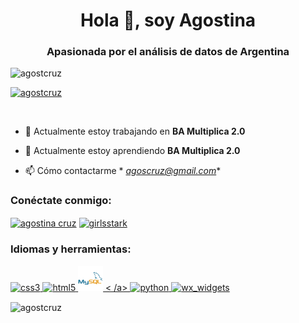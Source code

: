 <h1 align="center">Hola 👋, soy Agostina</h1>
<h3 align="center">Apasionada por el análisis de datos de Argentina</h3>

<p align="left"> <img src=" https://komarev.com/ghpvc/?username=agostcruz&label=Profile%20views&color=0e75b6&style=flat" alt="agostcruz" /> </p>

<p align="left"> <a href="https:/ /github.com/ryo-ma/github-profile-trofeo"><img src="https://github-perfil-trofeo.vercel.app/?username=agostcruz" alt="agostcruz" /></a > </p>

<p align="left"> <a href="https://twitter.com/" target="blank"><img src="https://img.shields.io/twitter/ seguir/?logo=twitter&style=para-la-insignia"alt="" /></a> </p>

- 🔭 Actualmente estoy trabajando en **BA Multiplica 2.0**

- 🌱 Actualmente estoy aprendiendo **BA Multiplica 2.0**

- 📫 Cómo contactarme * *agoscruz@gmail.com**

<h3 align="left">Conéctate conmigo:</h3>
<p align="left">
<a href="https://linkedin.com/in/agostina cruz" target="blank"><img align="center" src="https://raw.githubusercontent.com/rahuldkjain/github-profile-readme-generator/master/src/images/icons/Social/linked-in-alt.svg" alt="agostina cruz" height="30" width="40" /></a>
<a href="https://instagram.com/girlsstark" target="blank"><img align="center" src="https ://raw.githubusercontent.com/rahuldkjain/github-profile-readme-generator/master/src/images/icons/Social/instagram.svg" alt="girlsstark" height="30" width="40" /> </a>
</p>

<h3 align="left">Idiomas y herramientas:</h3>
<p align="left"> <a href="https://www.w3schools.com/css/" target="_blank" rel="noreferrer"> <img src="https://raw.githubusercontent. com/devicons/devicon/master/icons/css3/css3-original-wordmark.svg" alt="css3" width="40" height="40"/> </a> <a href="https:// www.w3.org/html/" target="_blank" rel="noreferrer"> <img src="https://raw.githubusercontent.com/devicons/devicon/master/icons/html5/html5-original-wordmark .svg" alt="html5" ancho="40" altura="40"/> </a> <a href="https://www.mysql.com/" target="_blank" rel="noreferrer" > <img src="https://raw.githubusercontent.com/devicons/devicon/master/icons/mysql/mysql-original-wordmark.svg" alt="mysql" width="40" height="40"/> < /a> <a href="https://www.python.org" target="_blank" rel="noreferrer"> <img src="https://raw.githubusercontent.com/devicons/devicon/master/ iconos/python/python-original.svg" alt="python" width="40" height="40"/> </a> <a href="https://www.wxwidgets.org/" target=" _blank" rel="noreferrer"> <img src="https://upload.wikimedia.org/wikipedia/commons/b/bb/WxWidgets.svg" alt="wx_widgets" width="40" height="40" /> </a> </p>

<p><img align="center" src="https://github-readme-stats.vercel.app/api/top-langs?username=agostcruz&show_icons=true&locale=en&layout=compact" alt="agostcruz" /> </p>
